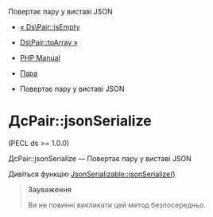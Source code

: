 Повертає пару у виставі JSON

-   [« Ds\\Pair::isEmpty](ds-pair.isempty.html)
    
-   [Ds\\Pair::toArray »](ds-pair.toarray.html)
    
-   [PHP Manual](index.html)
    
-   [Пара](class.ds-pair.html)
    
-   Повертає пару у виставі JSON
    

# ДсPair::jsonSerialize

(PECL ds >= 1.0.0)

ДсPair::jsonSerialize — Повертає пару у виставі JSON

Дивіться функцію [JsonSerializable::jsonSerialize()](jsonserializable.jsonserialize.html)

> **Зауваження**
> 
> Ви не повинні викликати цей метод безпосередньо.